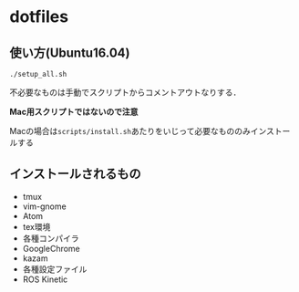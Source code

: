 # dotfiles
## 使い方(Ubuntu16.04)

```
./setup_all.sh
```
不必要なものは手動でスクリプトからコメントアウトなりする．

**Mac用スクリプトではないので注意**

Macの場合は`scripts/install.sh`あたりをいじって必要なもののみインストールする
## インストールされるもの
- tmux
- vim-gnome
- Atom
- tex環境
- 各種コンパイラ
- GoogleChrome
- kazam
- 各種設定ファイル
- ROS Kinetic



